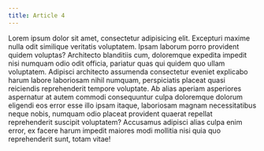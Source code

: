 ```yaml
---
title: Article 4
---
```


Lorem ipsum dolor sit amet, consectetur adipisicing elit. Excepturi maxime nulla odit similique veritatis voluptatem. Ipsam laborum porro provident quidem voluptas? Architecto blanditiis cum, doloremque expedita impedit nisi numquam odio odit officia, pariatur quas qui quidem quo ullam voluptatem. Adipisci architecto assumenda consectetur eveniet explicabo harum labore laboriosam nihil numquam, perspiciatis placeat quasi reiciendis reprehenderit tempore voluptate. Ab alias aperiam asperiores aspernatur at autem commodi consequuntur culpa doloremque dolorum eligendi eos error esse illo ipsam itaque, laboriosam magnam necessitatibus neque nobis, numquam odio placeat provident quaerat repellat reprehenderit suscipit voluptatem? Accusamus adipisci alias culpa enim error, ex facere harum impedit maiores modi mollitia nisi quia quo reprehenderit sunt, totam vitae!